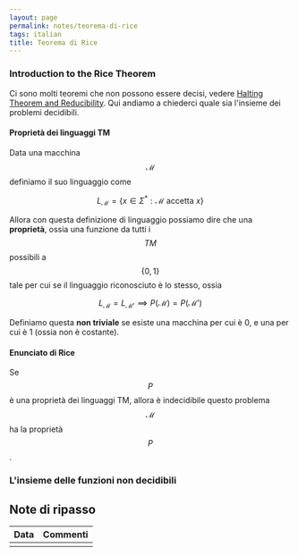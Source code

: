 ```yaml
---
layout: page
permalink: notes/teorema-di-rice
tags: italian
title: Teorema di Rice
---
```


### Introduction to the Rice Theorem
Ci sono molti teoremi che non possono essere decisi, vedere [Halting Theorem and Reducibility](/notes/halting-theorem-and-reducibility).
Qui andiamo a chiederci quale sia l'insieme dei problemi decidibili.

#### Proprietà dei linguaggi TM
Data una macchina $$\mathcal{M}$$ definiamo il suo linguaggio come

$$
L_{\mathcal{M}} = \left\{ x \in \Sigma^{*}: \mathcal{M} \text{ accetta } x \right\} 
$$

Allora con questa definizione di linguaggio possiamo dire che una **proprietà**, ossia una funzione da tutti i $$TM$$ possibili a  $$\left\{ 0, 1 \right\}$$ tale per cui se il linguaggio riconosciuto è lo stesso, ossia 

$$
L_{\mathcal{M}} = L_{\mathcal{M}'} \implies P(\mathcal{M}) = P(\mathcal{M}')
$$

Definiamo questa **non triviale** se esiste una macchina per cui è 0, e una per cui è 1 (ossia non è costante).

#### Enunciato di Rice
Se $$P$$ è una proprietà dei linguaggi TM, allora è indecidibile questo problema $$\mathcal{M}$$ ha la proprietà $$P$$.

### L'insieme delle funzioni non decidibili



## Note di ripasso

| Data | Commenti |
| ---- | -------- |
|      |          |